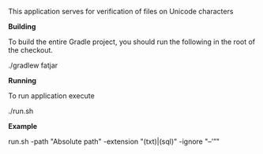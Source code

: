 This application serves for verification of files on Unicode characters

**Building**

To build the entire Gradle project, you should run the following in the root of the checkout.

./gradlew fatjar

**Running**

To run application execute

./run.sh

**Example**

run.sh -path "Absolute path" -extension "(txt)|(sql)" -ignore "–’”"
